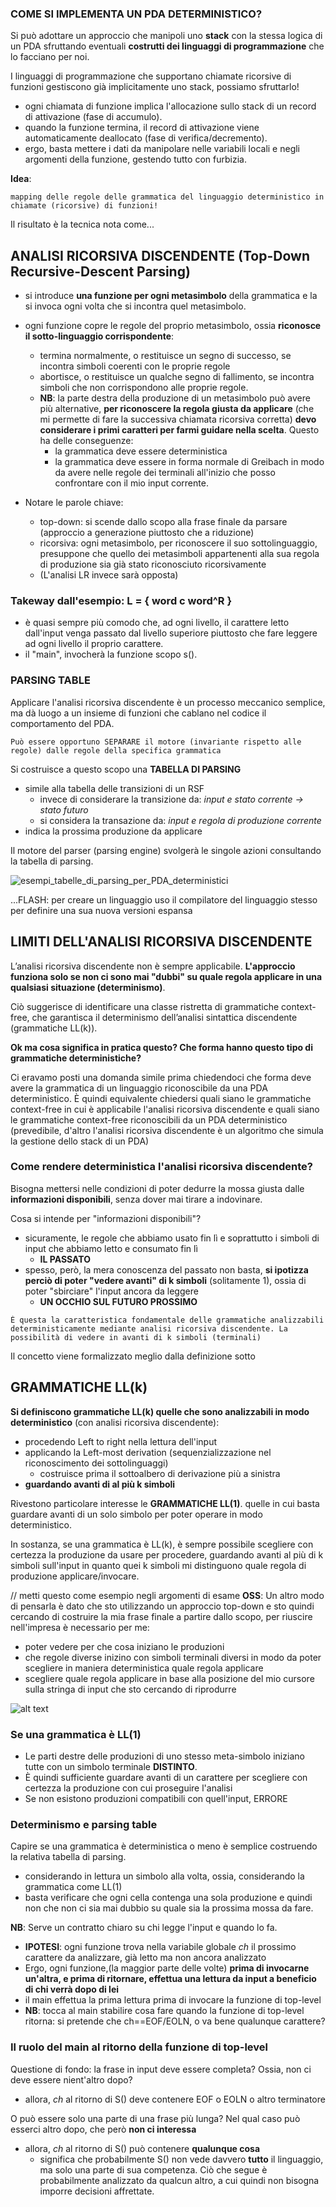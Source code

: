 ### COME SI IMPLEMENTA UN PDA DETERMINISTICO?
Si può adottare un approccio che manipoli uno __stack__ con la stessa logica di un PDA sfruttando eventuali __costrutti dei linguaggi di programmazione__ che lo facciano per noi.

I linguaggi di programmazione che supportano chiamate ricorsive di funzioni gestiscono già implicitamente uno stack, possiamo sfruttarlo!

- ogni chiamata di funzione implica l'allocazione sullo stack di un record di attivazione (fase di accumulo).
- quando la funzione termina, il record di attivazione viene automaticamente deallocato (fase di verifica/decremento).
- ergo, basta mettere i dati da manipolare nelle variabili locali e negli argomenti della funzione, gestendo tutto con furbizia.

__Idea__:

    mapping delle regole delle grammatica del linguaggio deterministico in chiamate (ricorsive) di funzioni!

Il risultato è la tecnica nota come...

## ANALISI RICORSIVA DISCENDENTE (Top-Down Recursive-Descent Parsing)
- si introduce __una funzione per ogni metasimbolo__ della grammatica e la si invoca ogni volta che si incontra quel metasimbolo.
- ogni funzione copre le regole del proprio metasimbolo, ossia **riconosce il sotto-linguaggio corrispondente**:
    - termina normalmente, o restituisce un segno di successo, se incontra simboli coerenti con le proprie regole
    - abortisce, o restituisce un qualche segno di fallimento, se incontra simboli che non corrispondono alle proprie regole.
    - **NB**: la parte destra della produzione di un metasimbolo può avere più alternative, **per riconoscere la regola giusta da applicare** (che mi permette di fare la successiva chiamata ricorsiva corretta) **devo considerare i primi caratteri per farmi guidare nella scelta**. Questo ha delle conseguenze:
        - la grammatica deve essere deterministica
        - la grammatica deve essere in forma normale di Greibach in modo da avere nelle regole dei terminali all'inizio che posso confrontare con il mio input corrente. 

- Notare le parole chiave:
    - top-down: si scende dallo scopo alla frase finale da parsare (approccio a generazione piuttosto che a riduzione)
    - ricorsiva: ogni metasimbolo, per riconoscere il suo sottolinguaggio, presuppone che quello dei metasimboli appartenenti alla sua regola di produzione sia già stato riconosciuto ricorsivamente
    - (L'analisi LR invece sarà opposta)

### Takeway dall'esempio: L = { word c word^R } 
- è quasi sempre più comodo che, ad ogni livello, il carattere letto dall'input venga passato dal livello superiore piuttosto che fare leggere ad ogni livello il proprio carattere.
- il "main", invocherà la funzione scopo s().

### PARSING TABLE
Applicare l'analisi ricorsiva discendente è un processo meccanico semplice, ma dà luogo a un insieme di funzioni che cablano nel codice il comportamento del PDA.

    Può essere opportuno SEPARARE il motore (invariante rispetto alle regole) dalle regole della specifica grammatica

Si costruisce a questo scopo una **TABELLA DI PARSING**
- simile alla tabella delle transizioni di un RSF
    - invece di considerare la transizione da: *input e stato corrente -> stato futuro*
    - si considera la transazione da: *input e regola di produzione corrente*
- indica la prossima produzione da applicare

Il motore del parser (parsing engine) svolgerà le singole azioni consultando la tabella di parsing.

![esempi_tabelle_di_parsing_per_PDA_deterministici](immagini/esempi_tabelle_di_parsing_per_PDA_deterministici.png)

...FLASH: per creare un linguaggio uso il compilatore del linguaggio stesso per definire una sua nuova versioni espansa




## LIMITI DELL'ANALISI RICORSIVA DISCENDENTE
L’analisi ricorsiva discendente non è sempre applicabile. **L'approccio funziona solo se non ci sono mai "dubbi" su quale regola applicare in una qualsiasi situazione (determinismo)**. 

Ciò suggerisce di identificare una classe ristretta di grammatiche context-free, che garantisca il determinismo dell’analisi sintattica discendente (grammatiche LL(k)).

**Ok ma cosa significa in pratica questo? Che forma hanno questo tipo di grammatiche deterministiche?**

Ci eravamo posti una domanda simile prima chiedendoci che forma deve avere la grammatica di un linguaggio riconoscibile da una PDA deterministico. È quindi equivalente chiedersi quali siano le grammatiche context-free in cui è applicabile l'analisi ricorsiva discendente e quali siano le grammatiche context-free riconoscibili da un PDA deterministico (prevedibile, d'altro l'analisi ricorsiva discendente è un algoritmo che simula la gestione dello stack di un PDA)

### Come rendere deterministica l'analisi ricorsiva discendente?
Bisogna mettersi nelle condizioni di poter dedurre la mossa giusta dalle **informazioni disponibili**, senza dover mai tirare a indovinare.

Cosa si intende per "informazioni disponibili"?
-  sicuramente, le regole che abbiamo usato fin lì e soprattutto i simboli di input che abbiamo letto e consumato fin lì
    - **IL PASSATO**
- spesso, però, la mera conoscenza del passato non basta, **si ipotizza perciò di poter "vedere avanti" di k simboli** (solitamente 1), ossia di poter "sbirciare" l'input ancora da leggere
    - **UN OCCHIO SUL FUTURO PROSSIMO**

```
È questa la caratteristica fondamentale delle grammatiche analizzabili deterministicamente mediante analisi ricorsiva discendente. La possibilità di vedere in avanti di k simboli (terminali) 
```

Il concetto viene formalizzato meglio dalla definizione sotto

## GRAMMATICHE LL(k)
**Si definiscono grammatiche LL(k) quelle che sono analizzabili in modo deterministico** (con analisi ricorsiva discendente):
- procedendo Left to right nella lettura dell'input
- applicando la Left-most derivation (sequenzializzazione nel riconoscimento dei sottolinguaggi)
    - costruisce prima il sottoalbero di derivazione più a sinistra
- **guardando avanti di al più k simboli**

Rivestono particolare interesse le **GRAMMATICHE LL(1)**. quelle in cui basta guardare avanti di un solo simbolo per poter operare in modo deterministico.

In sostanza, se una grammatica è LL(k), è sempre possibile scegliere con certezza la produzione da usare per procedere, guardando avanti al più di k simboli sull'input in quanto quei k simboli mi distinguono quale regola di produzione applicare/invocare. 

// metti questo come esempio negli argomenti di esame
**OSS**: Un altro modo di pensarla è dato che sto utilizzando un approccio top-down e sto quindi cercando di costruire la mia frase finale a partire dallo scopo, per riuscire nell'impresa è necessario per me:
- poter vedere per che cosa iniziano le produzioni
- che regole diverse inizino con simboli terminali diversi in modo da poter scegliere in maniera deterministica quale regola applicare
- scegliere quale regola applicare in base alla posizione del mio cursore sulla stringa di input che sto cercando di riprodurre

![alt text](immagini/esempio_grammatica_LL(1).png)

### Se una grammatica è LL(1)
- Le parti destre delle produzioni di uno stesso meta-simbolo iniziano tutte con un simbolo terminale __DISTINTO__.
- È quindi sufficiente guardare avanti di un carattere per scegliere con certezza la produzione con cui proseguire l'analisi
- Se non esistono produzioni compatibili con quell'input, ERRORE

### Determinismo e parsing table
Capire se una grammatica è deterministica o meno è semplice costruendo la relativa tabella di parsing. 
- considerando in lettura un simbolo alla volta, ossia, considerando la grammatica come LL(1)
- basta verificare che ogni cella contenga una sola produzione e quindi non che non ci sia mai dubbio su quale sia la prossima mossa da fare.

__NB__: Serve un contratto chiaro su chi legge l'input e quando lo fa.
- **IPOTESI**: ogni funzione trova nella variabile globale *ch* il prossimo carattere da analizzare, già letto ma non ancora analizzato
- Ergo, ogni funzione,(la maggior parte delle volte) **prima di invocarne un'altra, e prima di ritornare, effettua una lettura da input a beneficio di chi verrà dopo di lei**
- il main effettua la prima lettura prima di invocare la funzione di top-level
- **NB**: tocca al main stabilire cosa fare quando la funzione di top-level ritorna: si pretende che ch==EOF/EOLN, o va bene qualunque carattere?

### Il ruolo del main al ritorno della funzione di top-level
Questione di fondo: la frase in input deve essere completa? Ossia, non ci deve essere nient'altro dopo?
- allora, *ch* al ritorno di S() deve contenere EOF o EOLN o altro terminatore

O può essere solo una parte di una frase più lunga? Nel qual caso può esserci altro dopo, che però __non ci interessa__
- allora, *ch* al ritorno di S() può contenere __qualunque cosa__ 
    - significa che probabilmente S() non vede davvero __tutto__ il linguaggio, ma solo una parte di sua competenza. Ciò che segue è probabilmente analizzato da qualcun altro, a cui quindi non bisogna imporre decisioni affrettate.